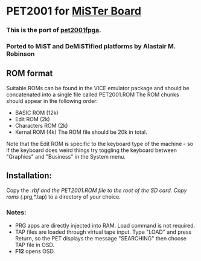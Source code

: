 # PET2001 for [MiSTer Board](https://github.com/MiSTer-devel/Main_MiSTer/wiki)

### This is the port of [pet2001fpga](https://github.com/skibo/Pet2001_Nexys3).

### Ported to MiST and DeMiSTified platforms by Alastair M. Robinson

## ROM format
Suitable ROMs can be found in the VICE emulator package and should be concatenated into
a single file called PET2001.ROM
The ROM chunks should appear in the following order:
* BASIC ROM (12k)
* Edit ROM (2k)
* Characters ROM (2k)
* Kernal ROM (4k)
The ROM file should be 20k in total.

Note that the Edit ROM is specific to the keyboard type of the machine - so if the keyboard does weird things
try toggling the keyboard between "Graphics" and "Business" in the System menu.

## Installation:
Copy the *.rbf and the PET2001.ROM file to the root of the SD card.
Copy roms (*.prg,*.tap) to a directory of your choice.

### Notes:
* PRG apps are directly injected into RAM. Load command is not required.
* TAP files are loaded through virtual tape input. Type "LOAD" and press Return, so the PET displays the message "SEARCHING"
then choose TAP file in OSD.
* **F12** opens OSD.

